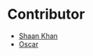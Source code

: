 # Contributor

* [Shaan Khan](https://github.com/ShaanCoding/) 
* [Oscar](https://github.com/blue-1ms) 
